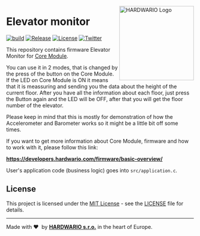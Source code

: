 <a href="https://www.hardwario.com/"><img src="https://www.hardwario.com/ci/assets/hw-logo.svg" width="200" alt="HARDWARIO Logo" align="right"></a>

# Elevator monitor

[![build](https://github.com/hardwario/twr-radio-elevator-monitor/actions/workflows/main.yml/badge.svg)](https://github.com/hardwario/twr-radio-elevator-monitor/actions/workflows/main.yml)
[![Release](https://img.shields.io/github/release/bigclownprojects/bcf-radio-elevator-monitor.svg)](https://github.com/bigclownprojects/bcf-radio-elevator-monitor/releases)
[![License](https://img.shields.io/github/license/bigclownprojects/bcf-radio-elevator-monitor.svg)](https://github.com/bigclownprojects/bcf-radio-elevator-monitor/blob/master/LICENSE)
[![Twitter](https://img.shields.io/twitter/follow/hardwario_en.svg?style=social&label=Follow)](https://twitter.com/hardwario_en)

This repository contains firmware Elevator Monitor for [Core Module](https://shop.hardwario.com/core-module).

You can use it in 2 modes, that is changed by the press of the button on the Core Module. If the LED on Core Module is ON it means that it is meassuring and sending you
the data about the height of the current floor. After you have all the information about each floor, just press the Button again and the LED will be OFF, after that you will get the floor number of the elevator.

Please keep in mind that this is mostly for demonstration of how the Accelerometer and Barometer works so it might be a little bit off some times.

If you want to get more information about Core Module, firmware and how to work with it, please follow this link:

**https://developers.hardwario.com/firmware/basic-overview/**

User's application code (business logic) goes into `src/application.c`.

## License

This project is licensed under the [MIT License](https://opensource.org/licenses/MIT/) - see the [LICENSE](LICENSE) file for details.

---

Made with &#x2764;&nbsp; by [**HARDWARIO s.r.o.**](https://www.hardwario.com/) in the heart of Europe.
